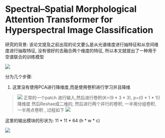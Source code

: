 # Spectral–Spatial Morphological Attention  Transformer for Hyperspectral Image Classification

研究的背景:
该论文提及之前出现的论文要么是从光谱维度进行抽特征和从空间维度进行抽取特征, 没有很好的去融合两个维度的特征, 所以本文就提出了一种用于空谱联合的训练模型

![](https://image.chiullian.cn/img/202411051208794.png)

分为几个步骤:
1. 这里没有使用PCA进行降维度,而是使用卷积进行学习并且降维
> ![](https://image.chiullian.cn/img/202411051309378.png)
> 正常的一个patch 进行输入,然后进行卷积(K=(9 * 3 * 3), p=(0 * 1 * 1))降维度
> 然后Reshae成二维的, 然后进行两个并行的卷积, 一半用分组卷积,一半用点卷积
> , 过程如下
> ![](https://image.chiullian.cn/img/202411051326495.png)

这里的输出模块的形状为: 11 * 11 * 64 (h * w * c)

![](https://image.chiullian.cn/img/202411051328254.png)
